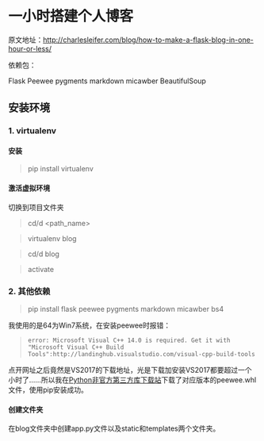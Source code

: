 # 一小时搭建个人博客

原文地址：http://charlesleifer.com/blog/how-to-make-a-flask-blog-in-one-hour-or-less/

依赖包：

Flask
Peewee
pygments
markdown
micawber
BeautifulSoup


## 安装环境

### 1. virtualenv

#### 安装

> pip install virtualenv

#### 激活虚拟环境

切换到项目文件夹

> cd/d <path_name>

> virtualenv blog

> cd/d blog

> activate

### 2. 其他依赖

> pip install flask peewee pygments markdown micawber bs4

我使用的是64为Win7系统，在安装peewee时报错：

>     error: Microsoft Visual C++ 14.0 is required. Get it with "Microsoft Visual C++ Build Tools":http://landinghub.visualstudio.com/visual-cpp-build-tools

点开网址之后竟然是VS2017的下载地址，光是下载加安装VS2017都要超过一个小时了……所以我在[Python非官方第三方库下载站](https://www.lfd.uci.edu/~gohlke/pythonlibs/)下载了对应版本的peewee.whl文件，使用pip安装成功。

#### 创建文件夹

在blog文件夹中创建app.py文件以及static和templates两个文件夹。


